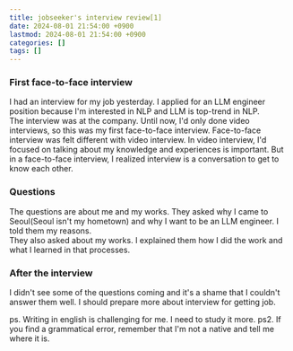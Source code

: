 ```yaml
---
title: jobseeker's interview review[1]
date: 2024-08-01 21:54:00 +0900
lastmod: 2024-08-01 21:54:00 +0900
categories: []
tags: []
---
```


### First face-to-face interview
<p> 
I had an interview for my job yesterday.
I applied for an LLM engineer position because I'm interested in NLP and LLM is top-trend in NLP. <br>
The interview was at the company. Until now, I'd only done video interviews, so this was my first face-to-face interview. Face-to-face interview was felt different with video interview. In video interview, I'd focused on talking about my knowledge and experiences is important. But in a face-to-face interview, I realized interview is a conversation to get to know each other.
</p>

### Questions
<p>
The questions are about me and my works. They asked why I came to Seoul(Seoul isn't my hometown) and why I want to be an LLM engineer. I told them my reasons.<br> 
They also asked about my works. I explained them how I did the work and what I learned in that processes.
</p>

### After the interview
I didn't see some of the questions coming and it's a shame that I couldn't answer them well. I should prepare more about interview for getting job.

ps. Writing in english is challenging for me. I need to study it more.
ps2. If you find a grammatical error, remember that I'm not a native and tell me where it is. 
